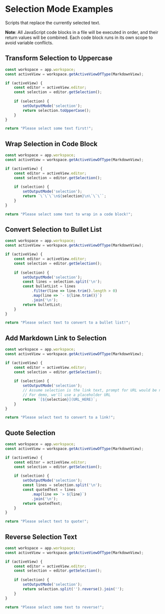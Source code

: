 # Selection Mode Examples

Scripts that replace the currently selected text.

**Note**: All JavaScript code blocks in a file will be executed in order, and their return values will be combined. Each code block runs in its own scope to avoid variable conflicts.

## Transform Selection to Uppercase

```javascript
const workspace = app.workspace;
const activeView = workspace.getActiveViewOfType(MarkdownView);

if (activeView) {
    const editor = activeView.editor;
    const selection = editor.getSelection();
    
    if (selection) {
        setOutputMode('selection');
        return selection.toUpperCase();
    }
}

return "Please select some text first!";
```

## Wrap Selection in Code Block

```javascript
const workspace = app.workspace;
const activeView = workspace.getActiveViewOfType(MarkdownView);

if (activeView) {
    const editor = activeView.editor;
    const selection = editor.getSelection();
    
    if (selection) {
        setOutputMode('selection');
        return `\`\`\`\n${selection}\n\`\`\``;
    }
}

return "Please select some text to wrap in a code block!";
```

## Convert Selection to Bullet List

```javascript
const workspace = app.workspace;
const activeView = workspace.getActiveViewOfType(MarkdownView);

if (activeView) {
    const editor = activeView.editor;
    const selection = editor.getSelection();
    
    if (selection) {
        setOutputMode('selection');
        const lines = selection.split('\n');
        const bulletList = lines
            .filter(line => line.trim().length > 0)
            .map(line => `- ${line.trim()}`)
            .join('\n');
        return bulletList;
    }
}

return "Please select text to convert to a bullet list!";
```

## Add Markdown Link to Selection

```javascript
const workspace = app.workspace;
const activeView = workspace.getActiveViewOfType(MarkdownView);

if (activeView) {
    const editor = activeView.editor;
    const selection = editor.getSelection();
    
    if (selection) {
        setOutputMode('selection');
        // Assume selection is the link text, prompt for URL would be nice but not available
        // For demo, we'll use a placeholder URL
        return `[${selection}](URL_HERE)`;
    }
}

return "Please select text to convert to a link!";
```

## Quote Selection

```javascript
const workspace = app.workspace;
const activeView = workspace.getActiveViewOfType(MarkdownView);

if (activeView) {
    const editor = activeView.editor;
    const selection = editor.getSelection();
    
    if (selection) {
        setOutputMode('selection');
        const lines = selection.split('\n');
        const quotedText = lines
            .map(line => `> ${line}`)
            .join('\n');
        return quotedText;
    }
}

return "Please select text to quote!";
```

## Reverse Selection Text

```javascript
const workspace = app.workspace;
const activeView = workspace.getActiveViewOfType(MarkdownView);

if (activeView) {
    const editor = activeView.editor;
    const selection = editor.getSelection();
    
    if (selection) {
        setOutputMode('selection');
        return selection.split('').reverse().join('');
    }
}

return "Please select some text to reverse!";
```